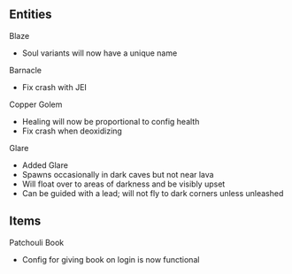 Entities
---
Blaze
- Soul variants will now have a unique name

Barnacle
- Fix crash with JEI

Copper Golem
- Healing will now be proportional to config health
- Fix crash when deoxidizing

Glare
- Added Glare
- Spawns occasionally in dark caves but not near lava
- Will float over to areas of darkness and be visibly upset
- Can be guided with a lead; will not fly to dark corners unless unleashed

Items
---
Patchouli Book
- Config for giving book on login is now functional